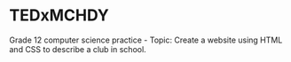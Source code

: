 # TEDxMCHDY
Grade 12 computer science practice - Topic: Create a website using HTML and CSS to describe a club in school.
